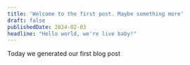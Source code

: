 ```yaml
---
title: 'Welcome to the first post. Maybe something more'
draft: false
publishedDate: 2024-02-03
headline: "Hello world, we're live baby!"
---
```


Today we generated our first blog post

